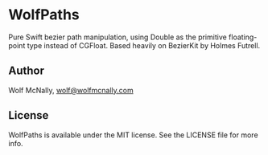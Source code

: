 # WolfPaths

Pure Swift bezier path manipulation, using Double as the primitive floating-point type instead of CGFloat. Based heavily on BezierKit by Holmes Futrell.

## Author

Wolf McNally, wolf@wolfmcnally.com

## License

WolfPaths is available under the MIT license. See the LICENSE file for more info.

